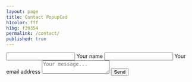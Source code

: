 ```yaml
---
layout: page
title: Contact PopupCad
h1color: fff
h1bg: f39354
permalink: /contact/
published: true
---
```


<form action="//formspree.io/{{site.contact_email}}" method="POST">
  <input type='hidden' name='form_name' value='contact form' />

  <span class="input">
    <input type="text" name="name" value="" class="input__field">
    <label class="input__label">
      <span class="input__label-content">Your name</span>
    </label>
  </span>
    
  <span class="input">
    <input type="text" name="_replyto" value="" class="input__field">
    <label class="input__label">
      <span class="input__label-content">Your email address</span>
    </label>
  </span>

  <textarea name="message" placeholder="Your message..."></textarea>

  <input type='hidden' name='_next' value='{{ site.form_redirect }}' />
  <input type='hidden' name='_subject' value='[popupcad submission]contact form' />
  <input type='text' name='_gotcha' value='' style="display:none"/>
  <input type='submit' value='Send' class="btn btn-1 black"/>
</form>
